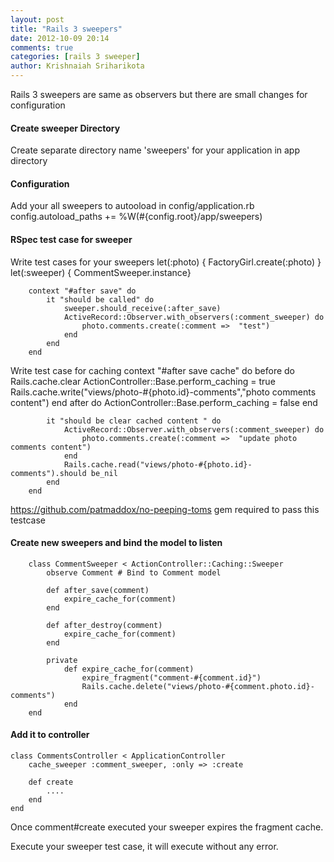 ```yaml
---
layout: post
title: "Rails 3 sweepers"
date: 2012-10-09 20:14
comments: true
categories: [rails 3 sweeper]
author: Krishnaiah Sriharikota
---
```


Rails 3 sweepers are same as observers but there are small changes for configuration

#### Create sweeper Directory
Create separate directory name 'sweepers' for your application in app directory

#### Configuration
Add your all sweepers to autooload in config/application.rb
    config.autoload_paths += %W(#{config.root}/app/sweepers)

#### RSpec test case for sweeper
Write test cases for your sweepers 
  	let(:photo) { FactoryGirl.create(:photo) }
		let(:sweeper) { CommentSweeper.instance}
	
		context "#after save" do
			it "should be called" do
				sweeper.should_receive(:after_save)
				ActiveRecord::Observer.with_observers(:comment_sweeper) do			
					photo.comments.create(:comment =>  "test")
				end			
			end		
		end

Write test case for caching
		context "#after save cache" do
			before do
				Rails.cache.clear
				ActionController::Base.perform_caching = true
				Rails.cache.write("views/photo-#{photo.id}-comments","photo comments content")
			end
			after do
				ActionController::Base.perform_caching = false
			end
			
			it "should be clear cached content " do			
				ActiveRecord::Observer.with_observers(:comment_sweeper) do			
					photo.comments.create(:comment =>  "update photo comments content")
				end
				Rails.cache.read("views/photo-#{photo.id}-comments").should be_nil
			end		
		end


<https://github.com/patmaddox/no-peeping-toms> gem required to pass this testcase

#### Create new sweepers and bind the model to listen
		class CommentSweeper < ActionController::Caching::Sweeper
			observe Comment # Bind to Comment model
			
			def after_save(comment)
				expire_cache_for(comment)
			end
		
			def after_destroy(comment)
				expire_cache_for(comment)
			end
			
			private			
				def expire_cache_for(comment)
					expire_fragment("comment-#{comment.id}")
					Rails.cache.delete("views/photo-#{comment.photo.id}-comments")					
				end
		end

#### Add it to controller
    class CommentsController < ApplicationController
    	cache_sweeper :comment_sweeper, :only => :create
    	
    	def create
    		....
    	end
    end
    
Once comment#create executed your sweeper expires the fragment cache.
    
Execute your sweeper test case, it will execute without any error. 		

